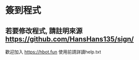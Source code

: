 # 簽到程式
若要修改程式,
  請註明來源 https://github.com/HansHans135/sign/
---
歡迎加入 https://hbot.fun   使用前請詳讀help.txt
